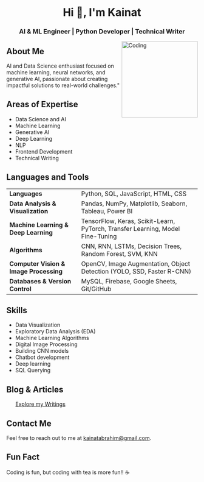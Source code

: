 

<!DOCTYPE html>
<html>
<body>

<h1 align="center">Hi 👋, I'm Kainat</h1>
<h3 align="center">AI & ML Engineer | Python Developer | Technical Writer</h3>

<img align="right" alt="Coding" width="200" src="https://miro.medium.com/max/1400/1*qdAW1TjCN57h1lbuuzvchg.gif">

<h2>About Me</h2>
<p>AI and Data Science enthusiast focused on machine learning, neural networks, and generative AI, passionate about creating impactful solutions to real-world challenges."</p>

<h2>Areas of Expertise</h2>
<ul>
  <li>Data Science and AI</li>
  <li>Machine Learning</li>
  <li>Generative AI</li>
  <li>Deep Learning</li>
  <li>NLP</li>
  <li>Frontend Development</li>
  <li>Technical Writing</li>
</ul>

<h2>Languages and Tools</h2> 
<div align="center"> 
  <table> 
    <tr> 
      <td><strong>Languages</strong></td> 
      <td>Python, SQL, JavaScript, HTML, CSS</td> 
    </tr> 
    <tr> 
      <td><strong>Data Analysis & Visualization</strong></td> 
      <td>Pandas, NumPy, Matplotlib, Seaborn, Tableau, Power BI</td> 
    </tr> 
    <tr> 
      <td><strong>Machine Learning & Deep Learning</strong></td> 
      <td>TensorFlow, Keras, Scikit-Learn, PyTorch, Transfer Learning, Model Fine-Tuning</td> 
    </tr> 
    <tr> 
      <td><strong>Algorithms</strong></td> 
      <td>CNN, RNN, LSTMs, Decision Trees, Random Forest, SVM, KNN</td> 
    </tr> 
    <tr> 
      <td><strong>Computer Vision & Image Processing</strong></td> 
      <td>OpenCV, Image Augmentation, Object Detection (YOLO, SSD, Faster R-CNN)</td> 
    </tr> 
    <tr> 
      <td><strong>Databases & Version Control</strong></td> 
      <td>MySQL, Firebase, Google Sheets, Git/GitHub</td> 
    </tr> 
  </table> 
</div>


<h2>Skills</h2>
<ul>
  <li>Data Visualization</li>
  <li>Exploratory Data Analysis (EDA)</li>
  <li>Machine Learning Algorithms</li>
  <li>Digital Image Processing</li>
  <li>Building CNN models</li>
  <li>Chatbot development</li>
  <li>Deep learning</li>
  <li>SQL Querying</li>
</ul>

<h2>Blog & Articles</h2>
<ul>
  <a href="https://kainatabrahim.medium.com">Explore my Writings</a>
</ul>


<h2>Contact Me</h2>
<p>Feel free to reach out to me at <a href="mailto:kainatabrahim@gmail.com">kainatabrahim@gmail.com</a>.</p>

<h2>Fun Fact</h2>
<p>Coding is fun, but coding with tea is more fun!! ☕</p>

</body>
</html>

